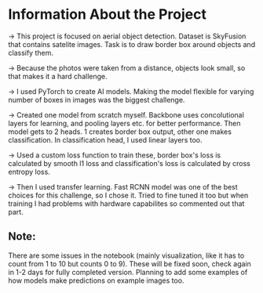 # Information About the Project
-> This project is focused on aerial object detection. Dataset is SkyFusion that contains satelite images. Task is to draw border box around objects and classify them. 

-> Because the photos were taken from a distance, objects look small, so that makes it a hard challenge.

-> I used PyTorch to create AI models. Making the model flexible for varying number of boxes in images was the biggest challenge.

-> Created one model from scratch myself. Backbone uses concolutional layers for learning, and pooling layers etc. for better performance. Then model gets to 2 heads. 1 creates border box output, other one makes classification. In classification head, I used linear layers too. 

-> Used a custom loss function to train these, border box's loss is calculated by smooth l1 loss and classification's loss is calculated by cross entropy loss.

-> Then I used transfer learning. Fast RCNN model was one of the best choices for this challenge, so I chose it. Tried to fine tuned it too but when training I had problems with hardware capabilites so commented out that part.

## Note:
There are some issues in the notebook (mainly visualization, like it has to count from 1 to 10 but counts 0 to 9). These will be fixed soon, check again in 1-2 days for fully completed version. Planning to add some examples of how models make predictions on example images too.
